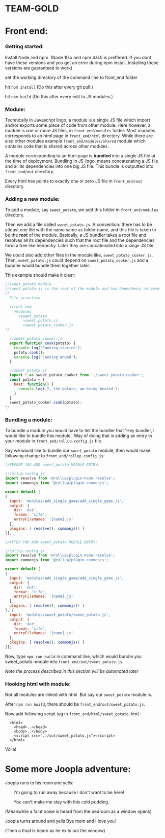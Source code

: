 # TEAM-GOLD


# Front end:

### Getting started:
Install Node and npm. 
(Node 10.x and npm 4.6.0 is preffered. If you dont have these versions and you get an error during npm install, installing these versions are guaranteed to work)

set the working directory of the command line to front_end folder

hit `npm install` (Do this after every git pull.)

hit `npm build` (Do this after every edit to JS modules.)

### Module:

Technically in Javascript lingo, a module is a single JS file which import and/or exports some piece of code from other module. 
Here however, a module is one or more JS files, in `front_end/modules` folder. 
Most modules corresponds to an html page in `front_end/html` directory. 
While there are also other modules example `front_end/modules/shared` module which contains code that is shared across other modules.

A module corresponding to an html page is **bundled** into a single JS file at the time of deployment. 
Bundling in JS lingo, means concatenating a JS file and all its dependencies into one big JS file.
This bundle is outputted into `front_end/out` directory.

Every html has points to exactly one or zero JS file in `front_end/out` directory.

### Adding a new module:

To add a module, say `sweet_potato`, we add this folder in `front_end/modules` directory.

Then we add a file called `sweet_potato.js`. A convention: there has to be atleast one file with the name same as folder name,
and this file is taken to be the **root** of the module. Basically, a JS bundler takes a root file and resolves all its dependencies 
such that the root file and the dependencies form a tree like heirarchy. Later they are concatenated into a singe JS file.

We could also add other files in the module like, `sweet_potato_cooker.js`. Then, `sweet_potato.js` could depend on `sweet_potato_cooker.js` and 
a bundler would bundle them together later.

This example should make it clear:
```javascript
//sweet_potato module
//sweet_potato.js is the root of the module and has dependency on sweet_potato_cooker.js
/*
  File structure

  >front_end
    >modules
      >sweet_potato
        >sweet_potato.js
        >sweet_potato_cooker.js
*/

  //sweet_potato_cooker.js
  export function cook(potato) {
    console.log('Cooking started');
    potato.cook();
    console.log('Cooking ended');
  }

  //sweet_potato.js
  import * as sweet_potato_cooker from './sweet_potato_cooker';
  const potato = {
    heat: function() {
      console.log('I, the potato, am being heated');
    }
  }
  sweet_potato_cooker.cook(potato);
*/
```

### Bundling a module:

To bundle a module you would have to tell the bundler that 'Hey bundler, I would like to bundle this module.' 
Way of doing that is adding an entry to your module in `front_end/rollup.config.js` file.

Say we would like to bundle our `sweet_potato` module, then would make following change to `front_end/rollup.config.js`:
```javascript
//BEFORE YOU ADD sweet_potato MODULE ENTRY:

//rollup.config.js
import resolve from '@rollup/plugin-node-resolve';
import commonjs from '@rollup/plugin-commonjs';

export default [
{
  input: 'modules/add_single_game/add_single_game.js',
  output: {
    dir: 'out',
    format: 'iife',
    entryFileNames: '[name].js'
  },
  plugins: [ resolve(), commonjs() ]
}];

//AFTER YOU ADD sweet_potato MODULE ENTRY:

//rollup.config.js
import resolve from '@rollup/plugin-node-resolve';
import commonjs from '@rollup/plugin-commonjs';

export default [
{
  input: 'modules/add_single_game/add_single_game.js',
  output: {
    dir: 'out',
    format: 'iife',
    entryFileNames: '[name].js'
  },
  plugins: [ resolve(), commonjs() ]
}, {
  input: 'modules/sweet_potato/sweet_potato.js',
  output: {
    dir: 'out',
    format: 'iife',
    entryFileNames: '[name].js'
  },
  plugins: [ resolve(), commonjs() ]
}];
```
Now, type `npm run build` in command line, which would bundle you sweet_potato module into `front_end/out/sweet_potato.js`.

*Note the process described in this section will be automated later*

### Hooking html with module:

Not all modules are linked with html. But say our `sweet_potato` module is.

After `npm run build`, there should be `front_end/out/sweet_potato.js`.

Now add following script tag in `front_end/html/sweet_potato.html`:
```
  <html>
    <head>..</head>
    <body>..</body>
    <script src="../out/sweet_potato.js"></script>
  </html>
```

Voila!


# Some more Joopla adventure:

Joopla runs to his room and yells:

&nbsp; &nbsp; &nbsp; &nbsp;I'm going to run away because I don't want to be here!

&nbsp; &nbsp; &nbsp; &nbsp;You can't make me stay with this cold pudding.

(Meanwhile a faint noise is heard from the bedroom as a window opens)

Joopla turns around and yells Bye mom and I love you!

(Then a thud is heard as he exits out the window)